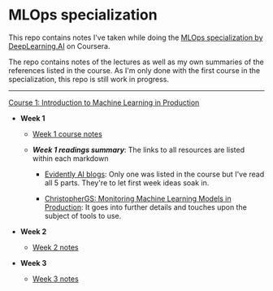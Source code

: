 # MLOps specialization

This repo contains notes I've taken while doing the [MLOps specialization by DeepLearning.AI](https://www.coursera.org/specializations/machine-learning-engineering-for-production-mlops) on Coursera.

The repo contains notes of the lectures as well as my own summaries of the references listed in the course. As I'm only done with the first course in the specialization, this repo is still work in progress.

------

[Course 1: Introduction to Machine Learning in Production](https://www.coursera.org/learn/introduction-to-machine-learning-in-production?specialization=machine-learning-engineering-for-production-mlops)



- **Week 1**

  - [Week 1 course notes](https://github.com/chsafouane/MLOps_specialization/blob/main/Course1_Intro_to_ML_in_production/Week%201/C1W1.md)

  - ***Week 1 readings summary***: The links to all resources are listed within each markdown

    - [Evidently AI blogs](https://github.com/chsafouane/MLOps_specialization/blob/main/Course1_Intro_to_ML_in_production/Week%201/C1W1_reference_evidentlyai_summary.md): Only one was listed in the course but I've read all 5 parts. They're to let first week ideas soak in.

    - [ChristopherGS: Monitoring Machine Learning Models in Production](https://github.com/chsafouane/MLOps_specialization/blob/main/Course1_Intro_to_ML_in_production/Week%201/C1W1_reference_christophergs_summary.md): It goes into further details and touches upon the subject of tools to use.

      

- **Week 2**

  - [Week 2 notes](https://github.com/chsafouane/MLOps_specialization/blob/main/Course1_Intro_to_ML_in_production/Week%202/C1W2.md)

    

- **Week 3**

  - [Week 3 notes](https://github.com/chsafouane/MLOps_specialization/blob/main/Course1_Intro_to_ML_in_production/Week%203/C1W3.md)

